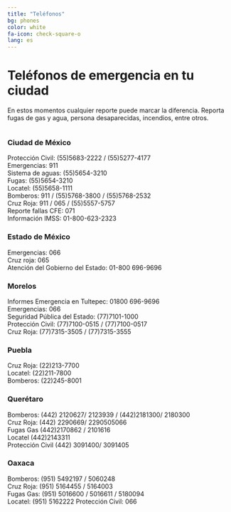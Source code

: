 ```yaml
---
title: "Teléfonos"
bg: phones
color: white
fa-icon: check-square-o
lang: es
---
```


# Teléfonos de emergencia en tu ciudad

En estos momentos cualquier reporte puede marcar la diferencia. Reporta fugas de gas y agua, persona desaparecidas, incendios, entre otros.

<div class="row">
  <div class="column half">
    <h3>Ciudad de México</h3>
    Protección Civil: (55)5683-2222 / (55)5277-4177<br/>
    Emergencias: 911<br/>
    Sistema de aguas: (55)5654-3210<br />
    Fugas: (55)5654-3210<br />
    Locatel: (55)5658-1111<br />
    Bomberos: 911 / (55)5768-3800 / (55)5768-2532<br />
    Cruz Roja: 911 / 065 / (55)5557-5757<br />
    Reporte fallas CFE: 071<br />
    Información IMSS: 01-800-623-2323
  </div>
  <div class="column half">
    <h3>Estado de México</h3>
    Emergencias: 066<br />
    Cruz roja: 065<br />
    Atención del Gobierno del Estado: 01-800 696-9696
  </div>
</div>
<div class="row">
  <div class="column half">
    <h3>Morelos</h3>
    Informes Emergencia en Tultepec: 01800 696-9696<br/>
    Emergencias: 066<br />
    Seguridad Pública del Estado: (77)7101-1000<br />
    Protección Civil: (77)7100-0515 / (77)7100-0517<br />
    Cruz Roja: (77)7315-3505 /  (77)7315-3555
  </div>
  <div class="column half">
    <h3>Puebla</h3>
    Cruz Roja: (22)213-7700<br />
    Locatel: (22)211-7800<br />
    Bomberos: (22)245-8001
  </div>
</div>
<div class="row">
  <div class="column half">
    <h3>Querétaro</h3>
    Bomberos: (442) 2120627/ 2123939 / (442)2181300/ 2180300<br />
    Cruz Roja: (442) 2290669/ 2290505066<br />
    Fugas Gas (442)2170862 / 2101616<br />
    Locatel (442)2143311<br />
    Protección Civil (442) 3091400/ 3091405
  </div>
  <div class="column half">
    <h3>Oaxaca</h3>
    Bomberos: (951)  5492197 / 5060248<br />
    Cruz Roja: (951) 5164455 / 5164003<br />
    Fugas Gas: (951) 5016600 / 5016611 / 5180094<br />
    Locatel: (951) 5162222
    Protección Civil: 066
  </div>
</div>
